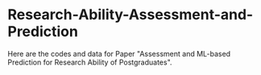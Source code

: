 # Research-Ability-Assessment-and-Prediction
Here are the codes and data for Paper "Assessment and ML-based Prediction for Research Ability of Postgraduates".

